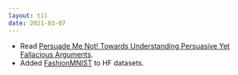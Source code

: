 ```yaml
---
layout: til
date: 2021-03-07
---
```

- Read [Persuade Me Not!
Towards Understanding Persuasive Yet Fallacious
Arguments](https://www.anlp.jp/proceedings/annual_meeting/2020/pdf_dir/P6-35.pdf).
- Added [FashionMNIST](https://github.com/huggingface/datasets/pull/1999) to HF datasets.
